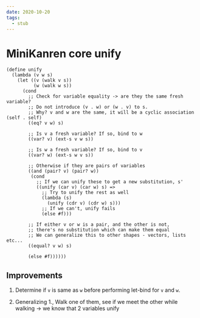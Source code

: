 ```yaml
---
date: 2020-10-20
tags: 
  - stub
---
```


# MiniKanren core unify

```elisp
(define unify
  (lambda (v w s)
    (let ((v (walk v s))
          (w (walk w s))
      (cond
        ;; Check for variable equality -> are they the same fresh variable?
        ;; Do not introduce (v . w) or (w . v) to s.
        ;; Why? v and w are the same, it will be a cyclic association (self . self)
        ((eq? v w) s)

        ;; Is v a fresh variable? If so, bind to w
        ((var? v) (ext-s v w s))

        ;; Is w a fresh variable? If so, bind to v
        ((var? w) (ext-s w v s))

        ;; Otherwise if they are pairs of variables
        ((and (pair? v) (pair? w))
         (cond
           ;; If we can unify these to get a new substitution, s'
           ((unify (car v) (car w) s) =>
             ;; Try to unify the rest as well
             (lambda (s)
               (unify (cdr v) (cdr w) s)))
             ;; If we can't, unify fails
             (else #f)))

        ;; If either v or w is a pair, and the other is not,
        ;; there's no substitution which can make them equal
        ;; We can generalize this to other shapes - vectors, lists etc...
        ((equal? v w) s)

        (else #f))))))
```

## Improvements

1. Determine if `v` is same as `w` before performing let-bind for `v` and `w`.

2. Generalizing 1.,
   Walk one of them, see if we meet the other while walking -> we know that 2 variables unify
